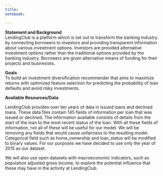 ```yaml
---
title: 
notebook:

---
```


**Statement and Background**<br/>
LendingClub is a platform which is set out to transform the banking industry by connecting borrowers to investors and providing transparent information about various investment options. Investors are provided alternative investment options rather than the traditional options provided by the banking industry. Borrowers are given alternative means of funding for their projects and businesses. 

**Goals**<br/>
To build an investment diversification recommender that aims to maximize returns with optimized feature selection for predicting the probability of loan defaults and avoid risky investments.

**Available Resources/Data**<br/>

LendingClub provides over ten years of data in issued loans and declined loans. These data files contain 145 fields of information per loan that was issued or declined. The information available consists of details from the start of the loan to the most recent status of the loan. With all these fields of information, not all of these will be useful for our model. We will be removing any fields that would cause unfairness to the resulting model. Categorical field such as home_ownership and loan_status will be modified to binary values. For our purposes we have decided to use only the year of 2015 as our dataset.

We will also use open datasets with macroeconomic indicators, such as population adjusted gross income, to explore the potential influence that these may have in the activity at LendingClub.
